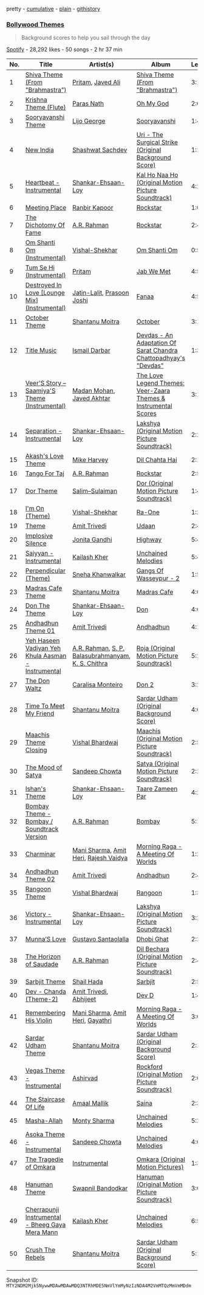 pretty - [cumulative](/playlists/cumulative/37i9dQZF1DWVIEXqkZKKXl.md) - [plain](/playlists/plain/37i9dQZF1DWVIEXqkZKKXl) - [githistory](https://github.githistory.xyz/mackorone/spotify-playlist-archive/blob/main/playlists/plain/37i9dQZF1DWVIEXqkZKKXl)

### [Bollywood Themes](https://open.spotify.com/playlist/37i9dQZF1DWVIEXqkZKKXl)

> Background scores to help you sail through the day

[Spotify](https://open.spotify.com/user/spotify) - 28,292 likes - 50 songs - 2 hr 37 min

| No. | Title | Artist(s) | Album | Length |
|---|---|---|---|---|
| 1 | [Shiva Theme \(From "Brahmastra"\)](https://open.spotify.com/track/4Ci7CYAOsJeSVeqaD4BWtZ) | [Pritam](https://open.spotify.com/artist/1wRPtKGflJrBx9BmLsSwlU), [Javed Ali](https://open.spotify.com/artist/4W91bbPB2CTSsHwt7eqNl7) | [Shiva Theme \(From "Brahmastra"\)](https://open.spotify.com/album/7apYkaf9piAZvBiMmErjFL) | 3:11 |
| 2 | [Krishna Theme \(Flute\)](https://open.spotify.com/track/6SeGCrn4WCKigFotOvSBka) | [Paras Nath](https://open.spotify.com/artist/01CtjxjRRR2qw4CWGWcLoF) | [Oh My God](https://open.spotify.com/album/4VIQoArqBVchMAJgMYAg11) | 2:07 |
| 3 | [Sooryavanshi Theme](https://open.spotify.com/track/0hSi45TIuuUrmaw0GvQWDM) | [Lijo George](https://open.spotify.com/artist/4VS3XraXs2LRsowQnQ7VFh) | [Sooryavanshi](https://open.spotify.com/album/0YByaovkfVAZ9V9XEaIMdT) | 1:48 |
| 4 | [New India](https://open.spotify.com/track/7m1aeD9ZLJCTIUPDjk09KQ) | [Shashwat Sachdev](https://open.spotify.com/artist/465OXuCU8YZNmVG1leLwQ9) | [Uri \- The Surgical Strike \(Original Background Score\)](https://open.spotify.com/album/2oZSF17FtHQ9sYBscQXoBe) | 1:14 |
| 5 | [Heartbeat \- Instrumental](https://open.spotify.com/track/3n7qJSOyVke4JagcJ8FiSG) | [Shankar\-Ehsaan\-Loy](https://open.spotify.com/artist/0L5GV6LN8SWWUWIdBbTLTZ) | [Kal Ho Naa Ho \(Original Motion Picture Soundtrack\)](https://open.spotify.com/album/6H71erprmvRxnWs3XqC8uE) | 4:23 |
| 6 | [Meeting Place](https://open.spotify.com/track/09NCo4MjEUXzQ12sRoZBWJ) | [Ranbir Kapoor](https://open.spotify.com/artist/37IHSwzDKNSluvUgmWhOKZ) | [Rockstar](https://open.spotify.com/album/3RZxrS2dDZlbsYtMRM89v8) | 1:09 |
| 7 | [The Dichotomy Of Fame](https://open.spotify.com/track/3SQxHIOVpQbt3a4uCH9Vuc) | [A.R\. Rahman](https://open.spotify.com/artist/1mYsTxnqsietFxj1OgoGbG) | [Rockstar](https://open.spotify.com/album/3RZxrS2dDZlbsYtMRM89v8) | 2:40 |
| 8 | [Om Shanti Om \(Instrumental\)](https://open.spotify.com/track/4kqUlN3craCx3ZIBIfhp2X) | [Vishal\-Shekhar](https://open.spotify.com/artist/6Mv8GjQa7LKUGCAqa9qqdb) | [Om Shanti Om](https://open.spotify.com/album/2cUzlmLfL5LUTSEk7qG09k) | 0:56 |
| 9 | [Tum Se Hi \(Instrumental\)](https://open.spotify.com/track/6r7QuBSfe9Ooz2VcWAH9jw) | [Pritam](https://open.spotify.com/artist/1wRPtKGflJrBx9BmLsSwlU) | [Jab We Met](https://open.spotify.com/album/4OYdTHNgjhXzgVjbqsb0tO) | 4:54 |
| 10 | [Destroyed In Love \[Lounge Mix\] \(Instrumental\)](https://open.spotify.com/track/40S0GyHvtdogjOhiyP6i1o) | [Jatin\-Lalit](https://open.spotify.com/artist/4YgUVg4p7xtMOrOS4GjiJZ), [Prasoon Joshi](https://open.spotify.com/artist/0e7Xsukwik0zDaqCcSvJTg) | [Fanaa](https://open.spotify.com/album/2L3NV5Fxjrj6mi59Gs5tUx) | 4:50 |
| 11 | [October Theme](https://open.spotify.com/track/3Kpz1I7PzvFGZ4mAA5WDSY) | [Shantanu Moitra](https://open.spotify.com/artist/6hpDlOvqsnIxrPegGTWVY1) | [October](https://open.spotify.com/album/50K9juQj3cW0vn9usw7XgM) | 3:11 |
| 12 | [Title Music](https://open.spotify.com/track/0JssnFzBVPo5Wk9k9UT808) | [Ismail Darbar](https://open.spotify.com/artist/3r4HOyyBpGvNIyajw3mcER) | [Devdas \- An Adaptation Of Sarat Chandra Chattopadhyay's "Devdas"](https://open.spotify.com/album/7DMHBOZasKAboJFNNV7k4m) | 1:31 |
| 13 | [Veer'S Story – Saamiya'S Theme \(Instrumental\)](https://open.spotify.com/track/0cOi8CPOAhUgw1asVhQVdW) | [Madan Mohan](https://open.spotify.com/artist/5Uvn1P3OFu268QovsUAnDu), [Javed Akhtar](https://open.spotify.com/artist/3UpmjPgIFSGqnxXuiwD014) | [The Love Legend Themes: Veer\-Zaara Themes & Instrumental Scores](https://open.spotify.com/album/7cufmUMLy4bGanr9fc6Jnl) | 3:11 |
| 14 | [Separation \- Instrumental](https://open.spotify.com/track/3GyffYdNhFgjmywjXt6spW) | [Shankar\-Ehsaan\-Loy](https://open.spotify.com/artist/0L5GV6LN8SWWUWIdBbTLTZ) | [Lakshya \(Original Motion Picture Soundtrack\)](https://open.spotify.com/album/2U02MTp5MJnqV54xsJOVIe) | 2:29 |
| 15 | [Akash's Love Theme](https://open.spotify.com/track/1glyMug7gR6ahQ8evXYqcy) | [Mike Harvey](https://open.spotify.com/artist/4SeAXyEmckKjoQoweI9fiT) | [Dil Chahta Hai](https://open.spotify.com/album/3Hks2UVvtQT8Q9VHRAJUgI) | 2:10 |
| 16 | [Tango For Taj](https://open.spotify.com/track/3mLdsGVuIG0jJAn8dQFvqU) | [A.R\. Rahman](https://open.spotify.com/artist/1mYsTxnqsietFxj1OgoGbG) | [Rockstar](https://open.spotify.com/album/3RZxrS2dDZlbsYtMRM89v8) | 2:58 |
| 17 | [Dor Theme](https://open.spotify.com/track/0pgw4O5h8wKOVplM54YMCx) | [Salim–Sulaiman](https://open.spotify.com/artist/6ohaQzKaXrobAL8paLSaxq) | [Dor \(Original Motion Picture Soundtrack\)](https://open.spotify.com/album/7kiwHm9mwEnOjka8GrN9hS) | 1:49 |
| 18 | [I'm On \(Theme\)](https://open.spotify.com/track/53smqbWww0YmOlRyRjZT1h) | [Vishal\-Shekhar](https://open.spotify.com/artist/6Mv8GjQa7LKUGCAqa9qqdb) | [Ra\-One](https://open.spotify.com/album/5x2eTJrbEvmOTEcWWWubLy) | 1:21 |
| 19 | [Theme](https://open.spotify.com/track/1BxQvVVchZOL5bLGXRdXHs) | [Amit Trivedi](https://open.spotify.com/artist/7HCqGPJcQTyGJ2yqntbuyr) | [Udaan](https://open.spotify.com/album/675yMfRB6Diis4V1bJi4KL) | 2:47 |
| 20 | [Implosive Silence](https://open.spotify.com/track/4YNnOnlzDCWHujthPSPke8) | [Jonita Gandhi](https://open.spotify.com/artist/00sCATpEvwH48ays7PlQFU) | [Highway](https://open.spotify.com/album/4MRvvPTLIVBHVEMfVC20jI) | 5:41 |
| 21 | [Saiyyan \- Instrumental](https://open.spotify.com/track/3aG2fRZk8wJVurZEcl6MR0) | [Kailash Kher](https://open.spotify.com/artist/4oVMLzAqW6qhRpZWt8fNw4) | [Unchained Melodies](https://open.spotify.com/album/7lReU7R3QMMfVdn9SIT7UO) | 5:47 |
| 22 | [Perpendicular \(Theme\)](https://open.spotify.com/track/4dnBoWcH0c5BzaIXssStBi) | [Sneha Khanwalkar](https://open.spotify.com/artist/3JtetEsoytPoOIPGvqUvSR) | [Gangs Of Wasseypur \- 2](https://open.spotify.com/album/7DBbDXQbei6e4X6EdXOyz2) | 1:53 |
| 23 | [Madras Cafe Theme](https://open.spotify.com/track/0cJDxizZXI4mXhAIv3StRm) | [Shantanu Moitra](https://open.spotify.com/artist/6hpDlOvqsnIxrPegGTWVY1) | [Madras Cafe](https://open.spotify.com/album/7ggp9qSziSZxH0khHjJ6oy) | 4:04 |
| 24 | [Don The Theme](https://open.spotify.com/track/6d7MSaXaEBSzRG39HNODNz) | [Shankar\-Ehsaan\-Loy](https://open.spotify.com/artist/0L5GV6LN8SWWUWIdBbTLTZ) | [Don](https://open.spotify.com/album/6TeyEvfuNNKYhRZpJt9BZm) | 4:09 |
| 25 | [Andhadhun Theme 01](https://open.spotify.com/track/62KAX5PbRgblMOiHxGK4r4) | [Amit Trivedi](https://open.spotify.com/artist/7HCqGPJcQTyGJ2yqntbuyr) | [Andhadhun](https://open.spotify.com/album/06l61IvDCVAeThVR8ajgxj) | 4:15 |
| 26 | [Yeh Haseen Vadiyan Yeh Khula Aasman \- Instrumental](https://open.spotify.com/track/68DE17nfr7aDHWzI4flDAh) | [A.R\. Rahman](https://open.spotify.com/artist/1mYsTxnqsietFxj1OgoGbG), [S\. P\. Balasubrahmanyam](https://open.spotify.com/artist/2ae6PxICSOZHvjqiCcgon8), [K\. S\. Chithra](https://open.spotify.com/artist/2IUtwMti1OiT3lkW6RubgH) | [Roja \(Original Motion Picture Soundtrack\)](https://open.spotify.com/album/2lORIs7BAIYVH7xxcXsUn7) | 5:20 |
| 27 | [The Don Waltz](https://open.spotify.com/track/5XcOoA1V7bj4g2I49dOXbk) | [Caralisa Monteiro](https://open.spotify.com/artist/2Yf4MRVpt0rcAd5y5h5ph1) | [Don 2](https://open.spotify.com/album/567IupuTzzBF0cgmtucllU) | 3:28 |
| 28 | [Time To Meet My Friend](https://open.spotify.com/track/4b6B8CxuXAtmgh7eXgo5tZ) | [Shantanu Moitra](https://open.spotify.com/artist/6hpDlOvqsnIxrPegGTWVY1) | [Sardar Udham \(Original Background Score\)](https://open.spotify.com/album/2k5K1jBDj5ynIiAhRxuuXp) | 4:02 |
| 29 | [Maachis Theme Closing](https://open.spotify.com/track/5H83kULz9wDkDdNkFUFFuI) | [Vishal Bhardwaj](https://open.spotify.com/artist/1JdHoZwkwOmX2Pl2iTwnzc) | [Maachis \(Original Motion Picture Soundtrack\)](https://open.spotify.com/album/1kc4rAQ1kkW3orZ87Le7M6) | 2:57 |
| 30 | [The Mood of Satya](https://open.spotify.com/track/18spm4j6IeNxSh74ZUKRyw) | [Sandeep Chowta](https://open.spotify.com/artist/4eqUmWQwI1nm86edvyGsXy) | [Satya \(Original Motion Picture Soundtrack\)](https://open.spotify.com/album/6kVzRosBiI1oaliq3LB3SR) | 2:20 |
| 31 | [Ishan's Theme](https://open.spotify.com/track/6lFMO7ymvqHFVUOsUK98a7) | [Shankar\-Ehsaan\-Loy](https://open.spotify.com/artist/0L5GV6LN8SWWUWIdBbTLTZ) | [Taare Zameen Par](https://open.spotify.com/album/3krigkIAxyZMBcxYfE0jlE) | 4:22 |
| 32 | [Bombay Theme \- Bombay / Soundtrack Version](https://open.spotify.com/track/7n6YJCoiTHtdhytgAliYDu) | [A.R\. Rahman](https://open.spotify.com/artist/1mYsTxnqsietFxj1OgoGbG) | [Bombay](https://open.spotify.com/album/2oPdRL0fDdnW9e1zoMnrDk) | 5:18 |
| 33 | [Charminar](https://open.spotify.com/track/3fbM7XnAJOF5S4W3cqJhJd) | [Mani Sharma](https://open.spotify.com/artist/3AMxH9QIPZbK8ND8C9j4Ss), [Amit Heri](https://open.spotify.com/artist/0EfPLCM3YgAj83a4K4TVMg), [Rajesh Vaidya](https://open.spotify.com/artist/4H83oUEiCke2zJcFbJAmCw) | [Morning Raga \- A Meeting Of Worlds](https://open.spotify.com/album/0WzQ9zO97qwwntyQ1mgaCE) | 1:29 |
| 34 | [Andhadhun Theme 02](https://open.spotify.com/track/1Me3vv09VaF0C4zTOryogb) | [Amit Trivedi](https://open.spotify.com/artist/7HCqGPJcQTyGJ2yqntbuyr) | [Andhadhun](https://open.spotify.com/album/06l61IvDCVAeThVR8ajgxj) | 2:40 |
| 35 | [Rangoon Theme](https://open.spotify.com/track/3PkLK8b0tRTIgggmM1vwib) | [Vishal Bhardwaj](https://open.spotify.com/artist/1JdHoZwkwOmX2Pl2iTwnzc) | [Rangoon](https://open.spotify.com/album/2fcB0MfveJSfjhDG4UjfxQ) | 1:31 |
| 36 | [Victory \- Instrumental](https://open.spotify.com/track/0k7Jl4wxnWZpsFsMOyr9Li) | [Shankar\-Ehsaan\-Loy](https://open.spotify.com/artist/0L5GV6LN8SWWUWIdBbTLTZ) | [Lakshya \(Original Motion Picture Soundtrack\)](https://open.spotify.com/album/2U02MTp5MJnqV54xsJOVIe) | 3:20 |
| 37 | [Munna’S Love](https://open.spotify.com/track/1XotHNg5Tnpcyq1R2nJ7Na) | [Gustavo Santaolalla](https://open.spotify.com/artist/4W3fa7tiXGVXl3KilbACqt) | [Dhobi Ghat](https://open.spotify.com/album/2gIiVoEdG9Gy5dIqH5opQE) | 2:25 |
| 38 | [The Horizon of Saudade](https://open.spotify.com/track/7zTrimhtil85dyT7VSpvMA) | [A.R\. Rahman](https://open.spotify.com/artist/1mYsTxnqsietFxj1OgoGbG) | [Dil Bechara \(Original Motion Picture Soundtrack\)](https://open.spotify.com/album/5zrZPXoYsu772sB3CwVuxr) | 2:46 |
| 39 | [Sarbjit Theme](https://open.spotify.com/track/7i6ISlTSvgYFZFy7d9o8fO) | [Shail Hada](https://open.spotify.com/artist/73oabrcxZFkgjgeJBP5uJC) | [Sarbjit](https://open.spotify.com/album/3gFdzTRV0jUP8da5miEWyU) | 2:56 |
| 40 | [Dev \- Chanda \(Theme\-2\)](https://open.spotify.com/track/6qksrgPqbSNoTiNzdmRG9p) | [Amit Trivedi](https://open.spotify.com/artist/7HCqGPJcQTyGJ2yqntbuyr), [Abhijeet](https://open.spotify.com/artist/2ZRrPOjBIWoKK5rHedLijj) | [Dev D](https://open.spotify.com/album/4NQFGqfjIeZR4lJi9bqdYT) | 1:47 |
| 41 | [Remembering His Violin](https://open.spotify.com/track/09bmCSMLxAJuBYX5Jwzqfy) | [Mani Sharma](https://open.spotify.com/artist/3AMxH9QIPZbK8ND8C9j4Ss), [Amit Heri](https://open.spotify.com/artist/0EfPLCM3YgAj83a4K4TVMg), [Gayathri](https://open.spotify.com/artist/2Ah48tA0TPqph0m9snNNxM) | [Morning Raga \- A Meeting Of Worlds](https://open.spotify.com/album/0WzQ9zO97qwwntyQ1mgaCE) | 3:03 |
| 42 | [Sardar Udham Theme](https://open.spotify.com/track/6km40zXhkLINWLJhkgh3sU) | [Shantanu Moitra](https://open.spotify.com/artist/6hpDlOvqsnIxrPegGTWVY1) | [Sardar Udham \(Original Background Score\)](https://open.spotify.com/album/2k5K1jBDj5ynIiAhRxuuXp) | 2:10 |
| 43 | [Vegas Theme \- Instrumental](https://open.spotify.com/track/2AnjzK3GxOGf45ttwYxT4z) | [Ashirvad](https://open.spotify.com/artist/4BXd7j6uYCeZFgi3B5v3K7) | [Rockford \(Original Motion Picture Soundtrack\)](https://open.spotify.com/album/0LUE9RNRU8IpGGYbpjtJpC) | 2:05 |
| 44 | [The Staircase Of Life](https://open.spotify.com/track/6SFKUn0A9oPOPb78DRJ8pa) | [Amaal Mallik](https://open.spotify.com/artist/76fuWYgIf3TVIopTs3vaJ6) | [Saina](https://open.spotify.com/album/6NJ8ytX4jY0bkVy4OoL9ME) | 2:31 |
| 45 | [Masha\-Allah](https://open.spotify.com/track/5F7tfNdJzOP2vjudqmER0O) | [Monty Sharma](https://open.spotify.com/artist/554yyXUEFseU1dwvisHTik) | [Unchained Melodies](https://open.spotify.com/album/7lReU7R3QMMfVdn9SIT7UO) | 5:28 |
| 46 | [Asoka Theme \- Instrumental](https://open.spotify.com/track/5YVL1NL2hGq8N2WH5HsY22) | [Sandeep Chowta](https://open.spotify.com/artist/4eqUmWQwI1nm86edvyGsXy) | [Unchained Melodies](https://open.spotify.com/album/7lReU7R3QMMfVdn9SIT7UO) | 4:01 |
| 47 | [The Tragedie of Omkara](https://open.spotify.com/track/6KOPUTHSkRYK1syHS5kK8y) | [Instrumental](https://open.spotify.com/artist/0wMmGaXRfdHPhqSEAVQIr6) | [Omkara \(Original Motion Pictures\)](https://open.spotify.com/album/2ni91Enmppk7MZvrLSmrkf) | 1:35 |
| 48 | [Hanuman Theme](https://open.spotify.com/track/6J4UQsBAj04eKLRdR480bZ) | [Swapnil Bandodkar](https://open.spotify.com/artist/5yHnIri2Bj5Ysuaki6VOVy) | [Hanuman \(Original Motion Picture Soundtrack\)](https://open.spotify.com/album/3YJ4ybOBMtxPyhdy8Q9al1) | 3:03 |
| 49 | [Cherrapunji Instrumental \- Bheeg Gaya Mera Mann](https://open.spotify.com/track/1YuyMJ3BfzJnAgm5uZiUiA) | [Kailash Kher](https://open.spotify.com/artist/4oVMLzAqW6qhRpZWt8fNw4) | [Unchained Melodies](https://open.spotify.com/album/7lReU7R3QMMfVdn9SIT7UO) | 6:57 |
| 50 | [Crush The Rebels](https://open.spotify.com/track/5JES4hDzGsLOzfPQFpB9Uj) | [Shantanu Moitra](https://open.spotify.com/artist/6hpDlOvqsnIxrPegGTWVY1) | [Sardar Udham \(Original Background Score\)](https://open.spotify.com/album/2k5K1jBDj5ynIiAhRxuuXp) | 5:11 |

Snapshot ID: `MTY2NDM2Mjk5NywwMDAwMDAwMDQ3NTRhMDE5NmVlYmMyNzIzNDA4M2VmMTQzMmVmMDdm`
